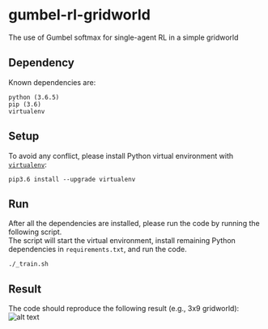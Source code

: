 # gumbel-rl-gridworld
The use of Gumbel softmax for single-agent RL in a simple gridworld

## Dependency
Known dependencies are:
```
python (3.6.5)
pip (3.6)
virtualenv
```

## Setup
To avoid any conflict, please install Python virtual environment with [`virtualenv`](http://docs.python-guide.org/en/latest/dev/virtualenvs/):
```
pip3.6 install --upgrade virtualenv
```

## Run
After all the dependencies are installed, please run the code by running the following script.  
The script will start the virtual environment, install remaining Python dependencies in `requirements.txt`, and run the code.  
```
./_train.sh
```

## Result
The code should reproduce the following result (e.g., 3x9 gridworld):
![alt text][result]

[result]: https://github.com/dkkim93/gumbel-rl-gridworld/blob/master/result.png "Result on 3x9"
